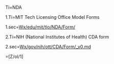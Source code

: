 Ti=NDA

1.Ti=MIT Tech Licensing Office Model Forms

1.sec=<a href="index.php?action=list&file=Wx/edu/mit/tlo/NDA/Form/">Wx/edu/mit/tlo/NDA/Form/</a>

2.Ti=NIH (National Institutes of Health) CDA form

2.sec=<a href="index.php?action=source&file=Wx/gov/nih/ott/CDA/Form/_v0.md">Wx/gov/nih/ott/CDA/Form/_v0.md</a>

=[Z/ol/1]

